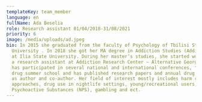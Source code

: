 ```yaml
---
templateKey: team_member
language: en
fullName: Ada Beselia
role: Research assistant 01/04/2018-31/08/2021
priority: 6
image: /media/uploads/ad.jpeg
bio: In 2015 she graduated from the faculty of Psychology of Tbilisi State
  University . In 2018 she got her MA degree in Addiction Studies (Addictology)
  at Ilia State University. During her master’s studies, she started working as
  a research assistant at Addiction Research Center – Alternative Georgia. She
  has participated in several national and international conferences, forums,
  drug summer school and has published research papers and annual drug reports
  as author and co-author. Her field of interest mostly includes harm reduction
  approaches, drug use in nightlife settings, young/recreational users, New
  Psychoactive Substances (NPS), gambling and ect.
---
```

